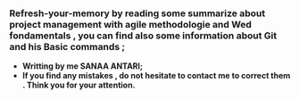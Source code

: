 ### Refresh-your-memory by reading some summarize about project management with agile methodologie and Wed fondamentals , you can find also some information about Git and his Basic commands ;
+ **Writting by me SANAA ANTARI;**
+ **If you find any mistakes , do not hesitate to contact me to correct them . Think you for your attention.**
